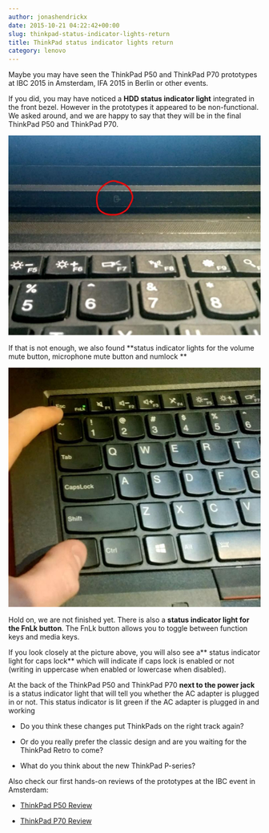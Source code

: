 ```yaml
---
author: jonashendrickx
date: 2015-10-21 04:22:42+00:00
slug: thinkpad-status-indicator-lights-return
title: ThinkPad status indicator lights return
category: lenovo
---
```

Maybe you may have seen the ThinkPad P50 and ThinkPad P70 prototypes at IBC 2015 in Amsterdam, IFA 2015 in Berlin or other events.

If you did, you may have noticed a **HDD status indicator light** integrated in the front bezel. However in the prototypes it appeared to be non-functional. We asked around, and we are happy to say that they will be in the final ThinkPad P50 and ThinkPad P70.

[![](/assets/img/posts/thinkscopes/2015/09/thinkpad_p50_9.jpg)](/assets/img/posts/thinkscopes/2015/09/thinkpad_p50_9.jpg)

If that is not enough, we also found **status indicator lights for the volume mute button, microphone mute button and numlock **

[![](/assets/img/posts/thinkscopes/2015/09/thinkpad_p70_8.jpg)](/assets/img/posts/thinkscopes/2015/09/thinkpad_p70_8.jpg)

Hold on, we are not finished yet. There is also a **status indicator light for the FnLk button**. The FnLk button allows you to toggle between function keys and media keys.

If you look closely at the picture above, you will also see a** status indicator light for caps lock** which will indicate if caps lock is enabled or not (writing in uppercase when enabled or lowercase when disabled).

At the back of the ThinkPad P50 and ThinkPad P70 **next to the power jack** is a status indicator light that will tell you whether the AC adapter is plugged in or not. This status indicator is lit green if the AC adapter is plugged in and working



  * Do you think these changes put ThinkPads on the right track again?

  * Or do you really prefer the classic design and are you waiting for the ThinkPad Retro to come?

  * What do you think about the new ThinkPad P-series?


Also check our first hands-on reviews of the prototypes at the IBC event in Amsterdam:

  * [ThinkPad P50 Review](/blog/2015/09/ibc-2015-thinkpad-p50-hands-on-review/)

  * [ThinkPad P70 Review](/blog/2015/09/ibc-2015-thinkpad-p70-hands-on-review/)



